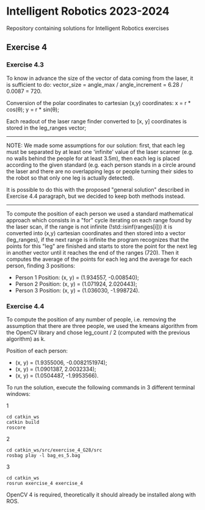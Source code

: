 # Intelligent Robotics 2023-2024

Repository containing solutions for Intelligent Robotics exercises

## Exercise 4
### Exercise 4.3
To know in advance the size of the vector of data coming from the laser, it is sufficient to do: vector_size = angle_max / angle_increment = 6.28 / 0.0087 = 720.

Conversion of the polar coordinates to cartesian (x,y) coordinates: x = r * cos(θ); y = r * sin(θ);

Each readout of the laser range finder converted to [x, y] coordinates is stored in the leg_ranges vector;

---

NOTE: We made some assumptions for our solution: first, that each leg must be separated by at least one 'infinite' value of the laser scanner (e.g. no walls behind the people for at least 3.5m), then each leg is placed according to the given standard (e.g. each person stands in a circle around the laser and there are no overlapping legs or people turning their sides to the robot so that only one leg is actually detected).

It is possible to do this with the proposed "general solution" described in Exercise 4.4 paragraph, but we decided to keep both methods instead.

---

To compute the position of each person we used a standard mathematical approach which consists in a "for" cycle iterating on each range found by the laser scan, if the range is not infinite (!std::isinf(ranges[i])) it is converted into (x,y) cartesian coordinates and then stored into a vector (leg_ranges), if the next range is infinite the program recognizes that the points for this "leg" are finished and starts to store the point for the next leg in another vector until it reaches the end of the ranges (720). Then it computes the average of the points for each leg and the average for each person, finding 3 positions:
- Person 1 Position: (x, y) = (1.934557, -0.008540);
- Person 2 Position: (x, y) = (1.071924, 2.020443);
- Person 3 Position: (x, y) = (1.036030, -1.998724).


### Exercise 4.4
To compute the position of any number of people, i.e. removing the assumption that there are three people, we used the kmeans algorithm from the OpenCV library and chose leg_count / 2 (computed with the previous algorithm) as k.

Position of each person: 
- (x, y) = (1.9355006, -0.0082151974);
- (x, y) = (1.0901387, 2.0032334);
- (x, y) = (1.0504487, -1.9953566).


To run the solution, execute the following commands in 3 different terminal windows:

1
```
cd catkin_ws 
catkin build
roscore
```
2
```
cd catkin_ws/src/exercise_4_G28/src
rosbag play -l bag_es_5.bag
```
3
```
cd catkin_ws
rosrun exercise_4 exercise_4
```

OpenCV 4 is required, theoretically it should already be installed along with ROS.
